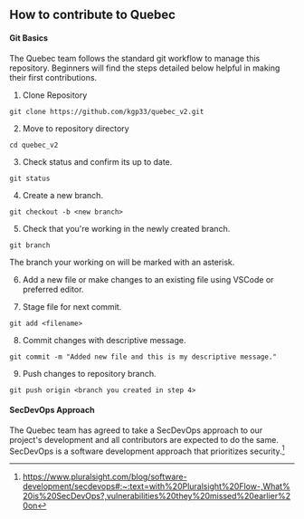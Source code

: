 ## How to contribute to Quebec

#### Git Basics

The Quebec team follows the standard git workflow to manage this repository. Beginners will find the steps detailed below helpful in making their first contributions.

1. Clone Repository

```
git clone https://github.com/kgp33/quebec_v2.git
```

2. Move to repository directory 

```
cd quebec_v2
```

3. Check status and confirm its up to date.

```
git status
```

4. Create a new branch.

```
git checkout -b <new branch>
```

5. Check that you're working in the newly created branch.

```
git branch
```

The branch your working on will be marked with an asterisk.

6. Add a new file or make changes to an existing file using VSCode or preferred editor.

7. Stage file for next commit.

```
git add <filename>
```
8. Commit changes with descriptive message.

```
git commit -m "Added new file and this is my descriptive message."
```

9. Push changes to repository branch.

```
git push origin <branch you created in step 4>
```
#### SecDevOps Approach
The Quebec team has agreed to take a SecDevOps approach to our project's development and all contributors are expected to do the same. SecDevOps is a software development approach that prioritizes security.[^1]

[^1]: https://www.pluralsight.com/blog/software-development/secdevops#:~:text=with%20Pluralsight%20Flow-,What%20is%20SecDevOps?,vulnerabilities%20they%20missed%20earlier%20on
